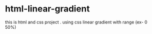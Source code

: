 # html-linear-gradient
this is html and css project . using css linear gradient with range (ex- 0 50%)
